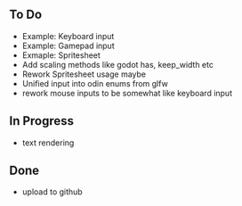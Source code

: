 ## To Do

- Example: Keyboard input
- Example: Gamepad input
- Exmaple: Spritesheet 
- Add scaling methods like godot has, keep_width etc
- Rework Spritesheet usage maybe
- Unified input into odin enums from glfw
- rework mouse inputs to be somewhat like keyboard input

## In Progress

- text rendering

## Done

- upload to github
